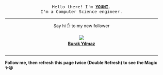 
<p align='center'>
<samp>
Hello there! I'm <b><a rel='nofollow noopener noreferrer' target='_blank' href='https://github.com/abdelyouni'>YOUNI</a></b>.
<br>I'm a Computer Science engineer.
</samp>
</p>
<hr>
<p align='center'>
<span>Say hi ✋ to my new follower </span></br></br>
<img src='https://avatars3.githubusercontent.com/u/15234427?s=100&amp;v=4'><img src='https://maisonpizza.com/github/abdelyouni/1609918520_img.png' width='1' height='1'><b></br>
<a rel='nofollow noopener noreferrer' target='_blank' href='https://github.com/kburaky'>Burak Yılmaz</a></b></br></br>
</p>
<hr>
<b>Follow me, then refresh this page twice (Double Refresh) to see the Magic ✨😉</b> 